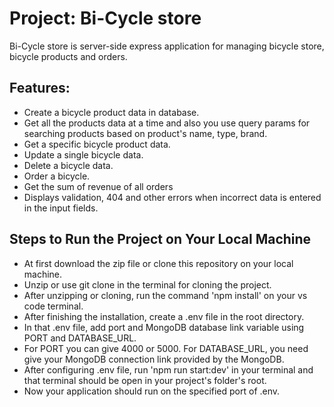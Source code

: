 # Project: Bi-Cycle store
Bi-Cycle store is server-side express application for managing bicycle store, bicycle products and orders.

## Features:

- Create a bicycle product data in database.
- Get all the products data at a time and also you use query params for searching products based on product's name, type, brand.
- Get a specific bicycle product data.
- Update a single bicycle data.
- Delete a bicycle data.
- Order a bicycle.
- Get the sum of revenue of all orders
- Displays validation, 404 and other errors when incorrect data is entered in the input fields.

## Steps to Run the Project on Your Local Machine

- At first download the zip file or clone this repository on your local machine.
- Unzip or use git clone in the terminal for cloning the project.
- After unzipping or cloning, run the command 'npm install' on your vs code terminal.
- After finishing the installation, create a .env file in the root directory.
- In that .env file, add port and MongoDB database link variable using PORT and DATABASE_URL.
- For PORT you can give 4000 or 5000. For DATABASE_URL, you need give your MongoDB connection link provided by the MongoDB.
- After configuring .env file, run 'npm run start:dev' in your terminal and that terminal should be open in your project's folder's root.
- Now your application should run on the specified port of .env.
